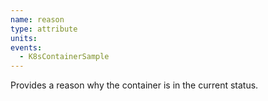 ```yaml
---
name: reason
type: attribute
units:
events:
  - K8sContainerSample
---
```


Provides a reason why the container is in the current status.
